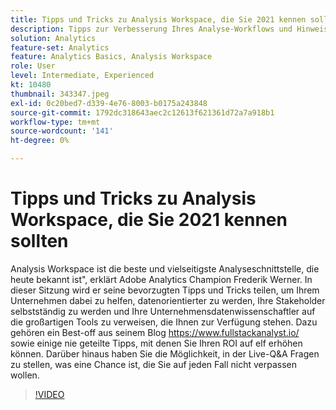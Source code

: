 ```yaml
---
title: Tipps und Tricks zu Analysis Workspace, die Sie 2021 kennen sollten
description: Tipps zur Verbesserung Ihres Analyse-Workflows und Hinweise zu den neuesten Innovationen in der Adobe Analytics
solution: Analytics
feature-set: Analytics
feature: Analytics Basics, Analysis Workspace
role: User
level: Intermediate, Experienced
kt: 10480
thumbnail: 343347.jpeg
exl-id: 0c20bed7-d339-4e76-8003-b0175a243848
source-git-commit: 1792dc318643aec2c12613f621361d72a7a918b1
workflow-type: tm+mt
source-wordcount: '141'
ht-degree: 0%

---
```


# Tipps und Tricks zu Analysis Workspace, die Sie 2021 kennen sollten

Analysis Workspace ist die beste und vielseitigste Analyseschnittstelle, die heute bekannt ist&quot;, erklärt Adobe Analytics Champion Frederik Werner. In dieser Sitzung wird er seine bevorzugten Tipps und Tricks teilen, um Ihrem Unternehmen dabei zu helfen, datenorientierter zu werden, Ihre Stakeholder selbstständig zu werden und Ihre Unternehmensdatenwissenschaftler auf die großartigen Tools zu verweisen, die Ihnen zur Verfügung stehen. Dazu gehören ein Best-off aus seinem Blog https://www.fullstackanalyst.io/ sowie einige nie geteilte Tipps, mit denen Sie Ihren ROI auf elf erhöhen können. Darüber hinaus haben Sie die Möglichkeit, in der Live-Q&amp;A Fragen zu stellen, was eine Chance ist, die Sie auf jeden Fall nicht verpassen wollen.

>[!VIDEO](https://video.tv.adobe.com/v/343347/?quality=12&learn=on)

